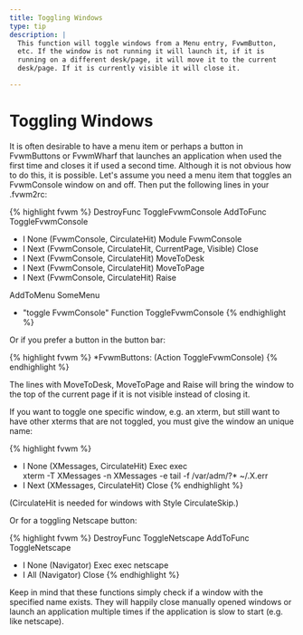 ```yaml
---
title: Toggling Windows
type: tip
description: |
  This function will toggle windows from a Menu entry, FvwmButton,
  etc. If the window is not running it will launch it, if it is
  running on a different desk/page, it will move it to the current
  desk/page. If it is currently visible it will close it.

---
```


# Toggling Windows

It is often desirable to have a menu item or perhaps a button in
FvwmButtons or FvwmWharf that launches an application when used
the first time and closes it if used a second time.  Although it
is not obvious how to do this, it is possible.  Let's assume you
need a menu item that toggles an FvwmConsole window on and off.
Then put the following lines in your .fvwm2rc:

{% highlight fvwm %}
DestroyFunc ToggleFvwmConsole
AddToFunc ToggleFvwmConsole
+ I None (FvwmConsole, CirculateHit) Module FvwmConsole
+ I Next (FvwmConsole, CirculateHit, CurrentPage, Visible) Close
+ I Next (FvwmConsole, CirculateHit) MoveToDesk
+ I Next (FvwmConsole, CirculateHit) MoveToPage
+ I Next (FvwmConsole, CirculateHit) Raise

AddToMenu SomeMenu
+ "toggle FvwmConsole" Function ToggleFvwmConsole
{% endhighlight %}

Or if you prefer a button in the button bar:

{% highlight fvwm %}
*FvwmButtons: (Action ToggleFvwmConsole)
{% endhighlight %}

The lines with MoveToDesk, MoveToPage and Raise will bring the
window to the top of the current page if it is not visible
instead of closing it.

If you want to toggle one specific window, e.g. an xterm, but
still want to have other xterms that are not toggled, you must
give the window an unique name:

{% highlight fvwm %}
+ I None (XMessages, CirculateHit) Exec exec \
          xterm -T XMessages -n XMessages -e tail -f /var/adm/?* ~/.X.err
+ I Next (XMessages, CirculateHit) Close
{% endhighlight %}

(CirculateHit is needed for windows with Style CirculateSkip.)

Or for a toggling Netscape button:

{% highlight fvwm %}
DestroyFunc ToggleNetscape
AddToFunc ToggleNetscape
+ I None (Navigator) Exec exec netscape
+ I All (Navigator) Close
{% endhighlight %}

Keep in mind that these functions simply check if a window with
the specified name exists.  They will happily close manually
opened windows or launch an application multiple times if the
application is slow to start (e.g. like netscape).
